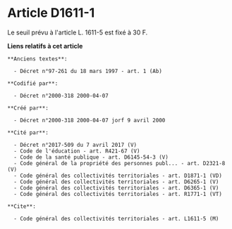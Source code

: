 # Article D1611-1

Le seuil prévu à l'article L. 1611-5 est fixé à 30 F.

**Liens relatifs à cet article**

	**Anciens textes**:

	  - Décret n°97-261 du 18 mars 1997 - art. 1 (Ab)

	**Codifié par**:

	  - Décret n°2000-318 2000-04-07

	**Créé par**:

	  - Décret n°2000-318 2000-04-07 jorf 9 avril 2000

	**Cité par**:

	  - Décret n°2017-509 du 7 avril 2017 (V)
	  - Code de l'éducation - art. R421-67 (V)
	  - Code de la santé publique - art. D6145-54-3 (V)
	  - Code général de la propriété des personnes publ... - art. D2321-8 (V)
	  - Code général des collectivités territoriales - art. D1871-1 (VD)
	  - Code général des collectivités territoriales - art. D6265-1 (V)
	  - Code général des collectivités territoriales - art. D6365-1 (V)
	  - Code général des collectivités territoriales - art. R1771-1 (VT)

	**Cite**:

	  - Code général des collectivités territoriales - art. L1611-5 (M)
